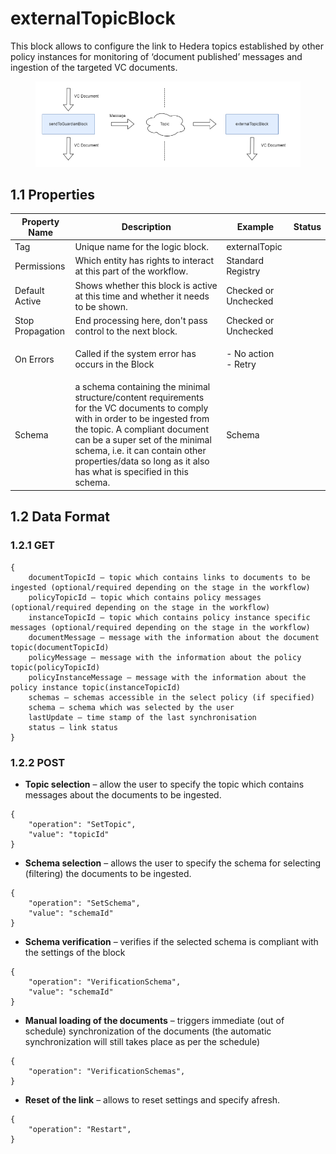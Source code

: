 # externalTopicBlock

This block allows to configure the link to Hedera topics established by other policy instances for monitoring of ‘document published’ messages and ingestion of the targeted VC documents.

<figure><img src="../../../../.gitbook/assets/image (11) (3).png" alt=""><figcaption></figcaption></figure>

## 1.1 Properties

| Property Name    | Description                                                                                                                                                                                                                                                                                                  | Example                       | Status |
| ---------------- | ------------------------------------------------------------------------------------------------------------------------------------------------------------------------------------------------------------------------------------------------------------------------------------------------------------ | ----------------------------- | ------ |
| Tag              | Unique name for the logic block.                                                                                                                                                                                                                                                                             | externalTopic                 |        |
| Permissions      | Which entity has rights to interact at this part of the workflow.                                                                                                                                                                                                                                            | Standard Registry             |        |
| Default Active   | Shows whether this block is active at this time and whether it needs to be shown.                                                                                                                                                                                                                            | Checked or Unchecked          |        |
| Stop Propagation | End processing here, don't pass control to the next block.                                                                                                                                                                                                                                                   | Checked or Unchecked          |        |
| On Errors        | Called if the system error has occurs in the Block                                                                                                                                                                                                                                                           | <p>- No action<br>- Retry</p> |        |
| Schema           | a schema containing the minimal structure/content requirements for the VC documents to comply with in order to be ingested from the topic. A compliant document can be a super set of the minimal schema, i.e. it can contain other properties/data so long as it also has what is specified in this schema. | Schema                        |        |

## 1.2 Data Format

### 1.2.1 GET

```
{
    documentTopicId – topic which contains links to documents to be ingested (optional/required depending on the stage in the workflow)
    policyTopicId – topic which contains policy messages (optional/required depending on the stage in the workflow)
    instanceTopicId – topic which contains policy instance specific messages (optional/required depending on the stage in the workflow)
    documentMessage – message with the information about the document topic(documentTopicId)
    policyMessage – message with the information about the policy topic(policyTopicId)
    policyInstanceMessage – message with the information about the policy instance topic(instanceTopicId)
    schemas – schemas accessible in the select policy (if specified)
    schema – schema which was selected by the user
    lastUpdate – time stamp of the last synchronisation
    status – link status
}

```

### 1.2.2 POST

* **Topic selection** – allow the user to specify the topic which contains messages about the documents to be ingested.

```
{
    "operation": "SetTopic",
    "value": "topicId"
}
```

* **Schema selection** – allows the user to specify the schema for selecting (filtering) the documents to be ingested.

```
{
    "operation": "SetSchema",
    "value": "schemaId"
}
```

* **Schema verification** – verifies if the selected schema is compliant with the settings of the block

```
{
    "operation": "VerificationSchema",
    "value": "schemaId"
}
```

* **Manual loading of the documents** – triggers immediate (out of schedule) synchronization of the documents (the automatic synchronization will still takes place as per the schedule)

```
{
    "operation": "VerificationSchemas",
}
```

* **Reset of the link** – allows to reset settings and specify afresh.

```
{
    "operation": "Restart",
}
```
